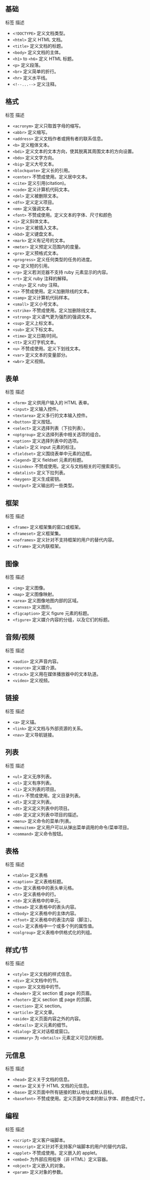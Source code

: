  基础
 ---
 标签	描述
* `<!DOCTYPE>` 	定义文档类型。
* `<html>`	定义 HTML 文档。
* `<title>`	定义文档的标题。
* `<body>`	定义文档的主体。
* `<h1>` to `<h6>`	定义 HTML 标题。
* `<p>`	定义段落。
* `<br>`	定义简单的折行。
* `<hr>`	定义水平线。
* `<!--...-->`	定义注释。
 
 格式
 ---
 标签	描述
* `<acronym>`	定义只取首字母的缩写。
* `<abbr>`	定义缩写。
* `<address>`	定义文档作者或拥有者的联系信息。
* `<b>`	定义粗体文本。
* `<bdi>`	定义文本的文本方向，使其脱离其周围文本的方向设置。
* `<bdo>`	定义文字方向。
* `<big>`	定义大号文本。
* `<blockquote>`	定义长的引用。
* `<center>`	不赞成使用。定义居中文本。
* `<cite>`	定义引用(citation)。
* `<code>`	定义计算机代码文本。
* `<del>`	定义被删除文本。
* `<dfn>`	定义定义项目。
* `<em>`	定义强调文本。
* `<font>`	不赞成使用。定义文本的字体、尺寸和颜色
* `<i>`	定义斜体文本。
* `<ins>`	定义被插入文本。
* `<kbd>`	定义键盘文本。
* `<mark>`	定义有记号的文本。
* `<meter>`	定义预定义范围内的度量。
* `<pre>`	定义预格式文本。
* `<progress>`	定义任何类型的任务的进度。
* `<q>`	定义短的引用。
* `<rp>`	定义若浏览器不支持 ruby 元素显示的内容。
* `<rt>`	定义 ruby 注释的解释。
* `<ruby>`	定义 ruby 注释。
* `<s>`	不赞成使用。定义加删除线的文本。
* `<samp>`	定义计算机代码样本。
* `<small>`	定义小号文本。
* `<strike>`	不赞成使用。定义加删除线文本。
* `<strong>`	定义语气更为强烈的强调文本。
* `<sup>`	定义上标文本。
* `<sub>`	定义下标文本。
* `<time>`	定义日期/时间。
* `<tt>`	定义打字机文本。
* `<u>`	不赞成使用。定义下划线文本。
* `<var>`	定义文本的变量部分。
* `<wbr>`	定义视频。


 表单
 ---
 标签	描述
* `<form>`	定义供用户输入的 HTML 表单。
* `<input>`	定义输入控件。
* `<textarea>`	定义多行的文本输入控件。
* `<button>`	定义按钮。
* `<select>`	定义选择列表（下拉列表）。
* `<optgroup>`	定义选择列表中相关选项的组合。
* `<option>`	定义选择列表中的选项。
* `<label>`	定义 input 元素的标注。
* `<fieldset>`	定义围绕表单中元素的边框。
* `<legend>`	定义 fieldset 元素的标题。
* `<isindex>`	不赞成使用。定义与文档相关的可搜索索引。
* `<datalist>`	定义下拉列表。
* `<keygen>`	定义生成密钥。
* `<output>`	定义输出的一些类型。

框架
---
 标签	描述
* `<frame>`	定义框架集的窗口或框架。
* `<frameset>`	定义框架集。
* `<noframes>`	定义针对不支持框架的用户的替代内容。
* `<iframe>`	定义内联框架。


 图像
 ---
 标签	描述
* `<img>`	定义图像。
* `<map>`	定义图像映射。
* `<area>`	定义图像地图内部的区域。
* `<canvas>`	定义图形。
* `<figcaption>`	定义 figure 元素的标题。
* `<figure>`	定义媒介内容的分组，以及它们的标题。


 音频/视频
 ---
 标签	描述
* `<audio>`	定义声音内容。
* `<source>`	定义媒介源。
* `<track>`	定义用在媒体播放器中的文本轨道。
* `<video>`	定义视频。

链接
---
标签	描述
* `<a>`	定义锚。
* `<link>`	定义文档与外部资源的关系。
* `<nav>`	定义导航链接。


 列表
 ---
 标签	描述
* `<ul>`	定义无序列表。
* `<ol>`	定义有序列表。
* `<li>`	定义列表的项目。
* `<dir>`	不赞成使用。定义目录列表。
* `<dl>`	定义定义列表。
* `<dt>`	定义定义列表中的项目。
* `<dd>`	定义定义列表中项目的描述。
* `<menu>`	定义命令的菜单/列表。
* `<menuitem>`	定义用户可以从弹出菜单调用的命令/菜单项目。
* `<command>`	定义命令按钮。


 表格
 ---
 标签	描述
* `<table>`	定义表格
* `<caption>`	定义表格标题。
* `<th>`	定义表格中的表头单元格。
* `<tr>`	定义表格中的行。
* `<td>`	定义表格中的单元。
* `<thead>`	定义表格中的表头内容。
* `<tbody>`	定义表格中的主体内容。
* `<tfoot>`	定义表格中的表注内容（脚注）。
* `<col>`	定义表格中一个或多个列的属性值。
* `<colgroup>`	定义表格中供格式化的列组。


 样式/节
 ---
 标签	描述
* `<style>`	定义文档的样式信息。
* `<div>`	定义文档中的节。
* `<span>`	定义文档中的节。
* `<header>`	定义 section 或 page 的页眉。
* `<footer>`	定义 section 或 page 的页脚。
* `<section>`	定义 section。
* `<article>`	定义文章。
* `<aside>`	定义页面内容之外的内容。
* `<details>`	定义元素的细节。
* `<dialog>`	定义对话框或窗口。
* `<summary>`	为 `<details>` 元素定义可见的标题。


 元信息
 ---
 标签	描述
* `<head>`	定义关于文档的信息。
* `<meta>`	定义关于 HTML 文档的元信息。
* `<base>`	定义页面中所有链接的默认地址或默认目标。
* `<basefont>`	不赞成使用。定义页面中文本的默认字体、颜色或尺寸。


 编程
 ---
 标签	描述
* `<script>`	定义客户端脚本。
* `<noscript>`	定义针对不支持客户端脚本的用户的替代内容。
* `<applet>`	不赞成使用。定义嵌入的 applet。
* `<embed>`	为外部应用程序（非 HTML）定义容器。
* `<object>`	定义嵌入的对象。
* `<param>`	定义对象的参数。

